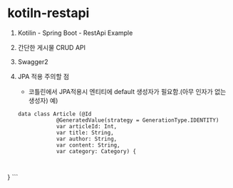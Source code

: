 # kotiln-restapi

1. Kotilin - Spring Boot - RestApi Example

2. 간단한 게시물 CRUD API

3. Swagger2

4. JPA 적용 주의할 점
   - 코틀린에서 JPA적용시 엔티티에 default 생성자가 필요함.(아무 인자가 없는 생성자)
    예)
    ```
    data class Article (@Id
                @GeneratedValue(strategy = GenerationType.IDENTITY)
                var articleId: Int,
                var title: String,
                var author: String,
                var content: String,
                var category: Category) {



}
    ```
